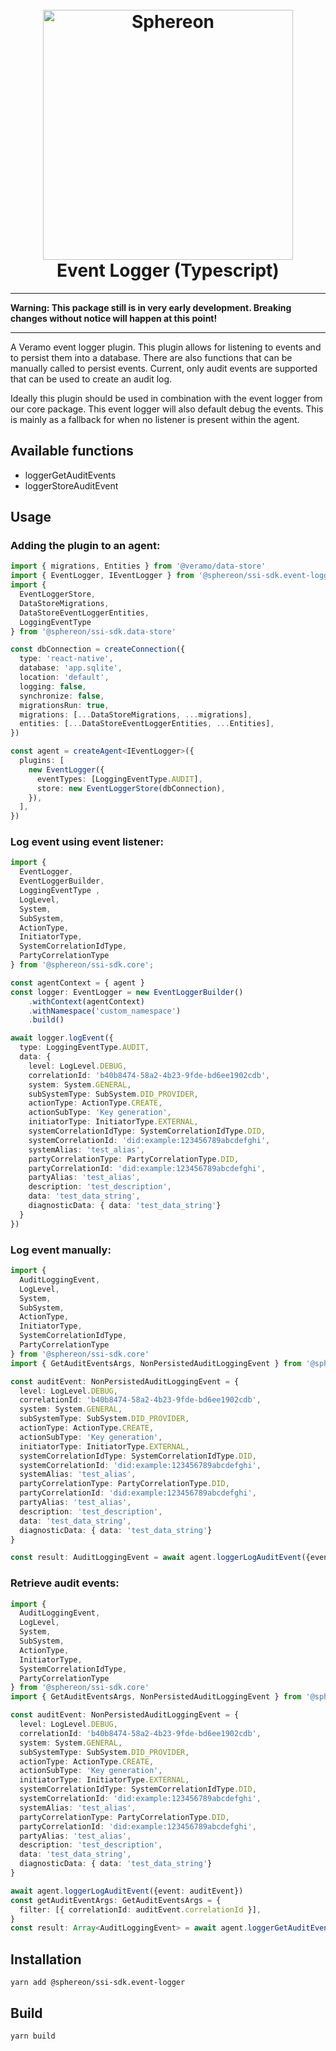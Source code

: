 <!--suppress HtmlDeprecatedAttribute -->
<h1 align="center">
  <br>
  <a href="https://www.sphereon.com"><img src="https://sphereon.com/content/themes/sphereon/assets/img/logo.svg" alt="Sphereon" width="400"></a>
  <br>Event Logger (Typescript) 
  <br>
</h1>

---

**Warning: This package still is in very early development. Breaking changes without notice will happen at this point!**

---

A Veramo event logger plugin. This plugin allows for listening to events and to persist them into a database. 
There are also functions that can be manually called to persist events. Current, only audit events are supported that can be used to create an audit log.

Ideally this plugin should be used in combination with the event logger from our core package. This event logger will also default debug the events. 
This is mainly as a fallback for when no listener is present within the agent.

## Available functions
- loggerGetAuditEvents
- loggerStoreAuditEvent

## Usage

### Adding the plugin to an agent:

```typescript
import { migrations, Entities } from '@veramo/data-store'
import { EventLogger, IEventLogger } from '@sphereon/ssi-sdk.event-logger'
import {
  EventLoggerStore,
  DataStoreMigrations,
  DataStoreEventLoggerEntities,
  LoggingEventType
} from '@sphereon/ssi-sdk.data-store'

const dbConnection = createConnection({
  type: 'react-native',
  database: 'app.sqlite',
  location: 'default',
  logging: false,
  synchronize: false,
  migrationsRun: true,
  migrations: [...DataStoreMigrations, ...migrations],
  entities: [...DataStoreEventLoggerEntities, ...Entities],
})

const agent = createAgent<IEventLogger>({
  plugins: [
    new EventLogger({
      eventTypes: [LoggingEventType.AUDIT],
      store: new EventLoggerStore(dbConnection),
    }),
  ],
})
```

### Log event using event listener:

```typescript
import { 
  EventLogger, 
  EventLoggerBuilder, 
  LoggingEventType ,
  LogLevel,
  System,
  SubSystem,
  ActionType,
  InitiatorType,
  SystemCorrelationIdType,
  PartyCorrelationType
} from '@sphereon/ssi-sdk.core';

const agentContext = { agent }
const logger: EventLogger = new EventLoggerBuilder()
    .withContext(agentContext)
    .withNamespace('custom_namespace')
    .build()

await logger.logEvent({
  type: LoggingEventType.AUDIT,
  data: {
    level: LogLevel.DEBUG,
    correlationId: 'b40b8474-58a2-4b23-9fde-bd6ee1902cdb',
    system: System.GENERAL,
    subSystemType: SubSystem.DID_PROVIDER,
    actionType: ActionType.CREATE,
    actionSubType: 'Key generation',
    initiatorType: InitiatorType.EXTERNAL,
    systemCorrelationIdType: SystemCorrelationIdType.DID,
    systemCorrelationId: 'did:example:123456789abcdefghi',
    systemAlias: 'test_alias',
    partyCorrelationType: PartyCorrelationType.DID,
    partyCorrelationId: 'did:example:123456789abcdefghi',
    partyAlias: 'test_alias',
    description: 'test_description',
    data: 'test_data_string',
    diagnosticData: { data: 'test_data_string'}
  }
})
```

### Log event manually:

```typescript
import {
  AuditLoggingEvent,
  LogLevel,
  System,
  SubSystem,
  ActionType,
  InitiatorType,
  SystemCorrelationIdType,
  PartyCorrelationType
} from '@sphereon/ssi-sdk.core'
import { GetAuditEventsArgs, NonPersistedAuditLoggingEvent } from '@sphereon/ssi-sdk.event-logger'

const auditEvent: NonPersistedAuditLoggingEvent = {
  level: LogLevel.DEBUG,
  correlationId: 'b40b8474-58a2-4b23-9fde-bd6ee1902cdb',
  system: System.GENERAL,
  subSystemType: SubSystem.DID_PROVIDER,
  actionType: ActionType.CREATE,
  actionSubType: 'Key generation',
  initiatorType: InitiatorType.EXTERNAL,
  systemCorrelationIdType: SystemCorrelationIdType.DID,
  systemCorrelationId: 'did:example:123456789abcdefghi',
  systemAlias: 'test_alias',
  partyCorrelationType: PartyCorrelationType.DID,
  partyCorrelationId: 'did:example:123456789abcdefghi',
  partyAlias: 'test_alias',
  description: 'test_description',
  data: 'test_data_string',
  diagnosticData: { data: 'test_data_string'}
}

const result: AuditLoggingEvent = await agent.loggerLogAuditEvent({event: auditEvent})
```

### Retrieve audit events:

```typescript
import {
  AuditLoggingEvent,
  LogLevel,
  System,
  SubSystem,
  ActionType,
  InitiatorType,
  SystemCorrelationIdType,
  PartyCorrelationType
} from '@sphereon/ssi-sdk.core'
import { GetAuditEventsArgs, NonPersistedAuditLoggingEvent } from '@sphereon/ssi-sdk.event-logger'

const auditEvent: NonPersistedAuditLoggingEvent = {
  level: LogLevel.DEBUG,
  correlationId: 'b40b8474-58a2-4b23-9fde-bd6ee1902cdb',
  system: System.GENERAL,
  subSystemType: SubSystem.DID_PROVIDER,
  actionType: ActionType.CREATE,
  actionSubType: 'Key generation',
  initiatorType: InitiatorType.EXTERNAL,
  systemCorrelationIdType: SystemCorrelationIdType.DID,
  systemCorrelationId: 'did:example:123456789abcdefghi',
  systemAlias: 'test_alias',
  partyCorrelationType: PartyCorrelationType.DID,
  partyCorrelationId: 'did:example:123456789abcdefghi',
  partyAlias: 'test_alias',
  description: 'test_description',
  data: 'test_data_string',
  diagnosticData: { data: 'test_data_string'}
}

await agent.loggerLogAuditEvent({event: auditEvent})
const getAuditEventArgs: GetAuditEventsArgs = {
  filter: [{ correlationId: auditEvent.correlationId }],
}
const result: Array<AuditLoggingEvent> = await agent.loggerGetAuditEvents(getAuditEventArgs)
```

## Installation

```shell
yarn add @sphereon/ssi-sdk.event-logger
```

## Build

```shell
yarn build
```
